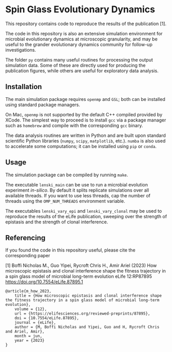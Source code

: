# Spin Glass Evolutionary Dynamics
This repository contains code to reproduce the results of the publication [1]. 

The code in this repository is also an extensive simulation environment for microbial evolutionary dynamics at microscopic granularity, and may be useful to the grander evolutionary dynamics community for follow-up investigations.

The folder ``py`` contains many useful routines for processing the output simulation data. Some of these are directly used for producing the publication figures, while others are useful for exploratory data analysis.

## Installation
The main simulation package requires ``openmp`` and ``GSL``; both can be installed using standard package managers.

On Mac, ``openmp`` is not supported by the default C++ compiled provided by XCode. The simplest way to proceed is to install ``gcc`` via a package manager such as ``homebrew`` and compile with the corresponding ``gcc`` binary.

The data analysis routines are written in Python and are built upon standard scientific Python libraries (``numpy``, ``scipy``, ``matplotlib``, etc.). ``numba`` is also used to accelerate some computations; it can be installed using ``pip`` or ``conda``.

## Usage
The simulation package can be compiled by running ``make``.

The executable ``lenski_main`` can be use to run a microbial evolution experiment *in-silico*. By default it splits replicate simulations over all available threads. If you want to use less threads, cap the number of threads using the ``OMP_NUM_THREADS`` environment variable.

The executables ``lenski_vary_epi`` and ``lenski_vary_clonal`` may be used to reproduce the results of the eLife publication, sweeping over the strength of epistasis and the strength of clonal interference.

## Referencing
If you found the code in this repository useful, please cite the corresponding paper

[1] Boffi Nicholas M., Guo Yipei, Rycroft Chris H., Amir Ariel (2023) How microscopic epistasis and clonal interference shape the fitness trajectory in a spin glass model of microbial long-term evolution eLife 12:RP87895 https://doi.org/10.7554/eLife.87895.1

```
@article{m_how_2023,
	title = {How microscopic epistasis and clonal interference shape the fitness trajectory in a spin glass model of microbial long-term evolution},
	volume = {12},
	url = {https://elifesciences.org/reviewed-preprints/87895},
	doi = {10.7554/eLife.87895},
	journal = {eLife},
	author = {M, Boffi Nicholas and Yipei, Guo and H, Rycroft Chris and Ariel, Amir},
	month = jun,
	year = {2023}
}
```
